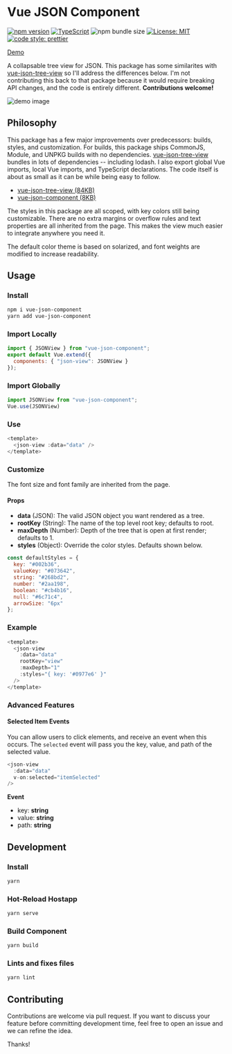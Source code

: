 # Vue JSON Component


[![npm version](https://badge.fury.io/js/vue-json-component.svg)](https://badge.fury.io/js/vue-json-component) [![TypeScript](https://badges.frapsoft.com/typescript/code/typescript.svg?v=101)](https://github.com/ellerbrock/typescript-badges/) ![npm bundle size](https://img.shields.io/bundlephobia/min/vue-json-component.svg) [![License: MIT](https://img.shields.io/badge/License-MIT-yellow.svg)](https://opensource.org/licenses/MIT) [![code style: prettier](https://img.shields.io/badge/code_style-prettier-ff69b4.svg)](https://github.com/prettier/prettier)

[Demo](http://tylerkrupicka.com/vue-json-component/)

A collapsable tree view for JSON. This package has some similarites with [vue-json-tree-view](https://github.com/michaelfitzhavey/vue-json-tree-view) so I'll address the differences below. I'm not contributing this back to that package because it would require breaking API changes, and the code is entirely different. **Contributions welcome!**

![demo image](https://user-images.githubusercontent.com/5761061/55198958-7fa16400-518e-11e9-8448-7cd028007920.png)

## Philosophy

This package has a few major improvements over predecessors: builds, styles, and customization. For builds, this package ships CommonJS, Module, and UNPKG builds with no dependencies. [vue-json-tree-view](https://github.com/michaelfitzhavey/vue-json-tree-view) bundles in lots of dependencies -- including lodash. I also export global Vue imports, local Vue imports, and TypeScript declarations. The code itself is about as small as it can be while being easy to follow.

* [vue-json-tree-view (84KB)](https://bundlephobia.com/result?p=vue-json-tree-view@2.1.4)
* [vue-json-component (8KB)](https://bundlephobia.com/result?p=vue-json-component@0.1.16)

The styles in this package are all scoped, with key colors still being customizable. There are no extra margins or overflow rules and text properties are all inherited from the page. This makes the view much easier to integrate anywhere you need it.

The default color theme is based on solarized, and font weights are modified to increase readability.

## Usage

### Install

```bash
npm i vue-json-component
yarn add vue-json-component
```

### Import Locally

```js
import { JSONView } from "vue-json-component";
export default Vue.extend({
  components: { "json-view": JSONView }
});
```

### Import Globally

```js
import JSONView from "vue-json-component";
Vue.use(JSONView)
```

### Use

```js
<template>
  <json-view :data="data" />
</template>

```

### Customize

The font size and font family are inherited from the page.

#### Props

* **data** (JSON): The valid JSON object you want rendered as a tree.
* **rootKey** (String): The name of the top level root key; defaults to root.
* **maxDepth** (Number): Depth of the tree that is open at first render; defaults to 1.
* **styles** (Object): Override the color styles. Defaults shown below.

```js
const defaultStyles = {
  key: "#002b36",
  valueKey: "#073642",
  string: "#268bd2",
  number: "#2aa198",
  boolean: "#cb4b16",
  null: "#6c71c4",
  arrowSize: "6px"
};
```

### Example
```js
<template>
  <json-view
    :data="data"
    rootKey="view"
    :maxDepth="1"
    :styles="{ key: '#0977e6' }"
  />
</template>
```

### Advanced Features

#### Selected Item Events

You can allow users to click elements, and receive an event when this occurs. The `selected` event will pass you the key, value, and path of the selected value.

```js
<json-view
  :data="data"
  v-on:selected="itemSelected"
/>
```

**Event**

* key: __string__
* value: __string__
* path: __string__

## Development

### Install

```bash
yarn
```

### Hot-Reload Hostapp

```bash
yarn serve
```

### Build Component

```bash
yarn build
```

### Lints and fixes files

```bash
yarn lint
```

## Contributing

Contributions are welcome via pull request. If you want to discuss your feature before committing development time, feel free to open an issue and we can refine the idea.

Thanks!
